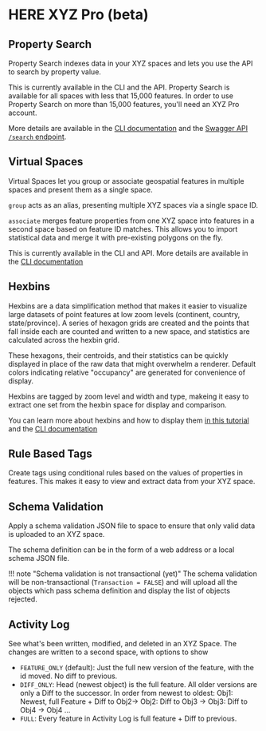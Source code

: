 # HERE XYZ Pro (beta)

## Property Search

Property Search indexes data in your XYZ spaces and lets you use the API to search by property value.

This is currently available in the CLI and the API. Property Search is available for all spaces with less that 15,000 features. In order to use Property Search on more than 15,000 features, you'll need an XYZ Pro account.

More details are available in the [CLI documentation](../docs/cli/cli.md#property-search) and the [Swagger API `/search` endpoint](https://xyz.api.here.com/hub/static/swagger/#/Read%20Features/searchForFeatures).

## Virtual Spaces

Virtual Spaces let you group or associate geospatial features in multiple spaces and present them as a single space.

`group` acts as an alias, presenting multiple XYZ spaces via a single space ID.

`associate` merges feature properties from one XYZ space into features in a second space based on feature ID matches. This allows you to import statistical data and merge it with pre-existing polygons on the fly.

This is currently available in the CLI and API. More details are available in the [CLI documentation](../docs/cli/cli.md#virtual-spaces)


## Hexbins

Hexbins are a data simplification method that makes it easier to visualize large datasets of point features at low zoom levels (continent, country, state/province). A series of hexagon grids are created and the points that fall inside each are counted and written to a new space, and statistics are calculated across the hexbin grid.

These hexagons, their centroids, and their statistics can be quickly displayed in place of the raw data that might overwhelm a renderer. Default colors indicating relative "occupancy" are generated for convenience of display.

Hexbins are tagged by zoom level and width and type, makeing it easy to extract one set from the hexbin space for display and comparison.

You can learn more about hexbins and how to display them [in this tutorial](../hexbins) and the [CLI documentation](../docs/cli/cli.md#hexbins)

## Rule Based Tags

Create tags using conditional rules based on the values of properties in features. This makes it easy to view and extract data from your XYZ space.

## Schema Validation

Apply a schema validation JSON file to space to ensure that only valid data is uploaded to an XYZ space.

The schema definition can be in the form of a web address or a local schema JSON file.

!!! note "Schema validation is not transactional (yet)"
    The schema validation will be non-transactional (`Transaction = FALSE`) and will upload all the objects which pass schema definition and display the list of objects rejected.

## Activity Log

See what's been written, modified, and deleted in an XYZ Space. The changes are written to a second space, with options to show 
- `FEATURE_ONLY` (default): Just the full new version of the feature, with the id moved. No diff to previous.
- `DIFF_ONLY`: Head (newest object) is the full feature. All older versions are only a Diff to the successor. In order from newest to oldest: Obj1: Newest, full Feature + Diff to Obj2-> Obj2: Diff to Obj3 -> Obj3: Diff to Obj4 -> Obj4 …
- `FULL`: Every feature in Activity Log is full feature + Diff to previous.

